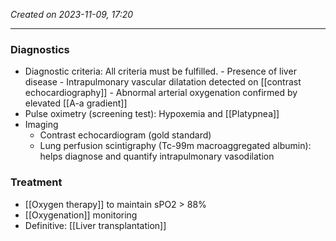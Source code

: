 *Created on 2023-11-09, 17:20* 

---
### Diagnostics 
- Diagnostic criteria: All criteria must be fulfilled.
	   - Presence of liver disease
	   - Intrapulmonary vascular dilatation detected on [[contrast echocardiography]]
	   - Abnormal arterial oxygenation confirmed by elevated [[A-a gradient]]
- Pulse oximetry (screening test): Hypoxemia and [[Platypnea]]  
- Imaging
    - Contrast echocardiogram (gold standard) 
	- Lung perfusion scintigraphy (Tc-99m macroaggregated albumin): helps diagnose and quantify intrapulmonary vasodilation

### Treatment
- [[Oxygen therapy]] to maintain sPO2 > 88%
- [[Oxygenation]] monitoring
- Definitive: [[Liver transplantation]] 